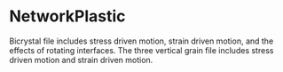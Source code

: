 # NetworkPlastic

Bicrystal file includes stress driven motion, strain driven motion, and the effects of rotating interfaces.
The three vertical grain file includes stress driven motion and strain driven motion. 
